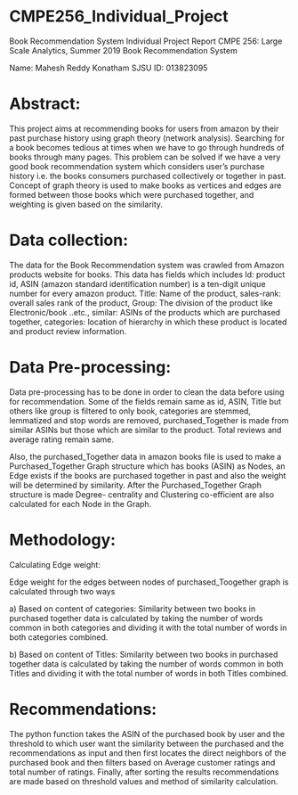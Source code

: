 # CMPE256_Individual_Project
Book Recommendation System
Individual Project Report
CMPE 256: Large Scale Analytics, Summer 2019
 Book Recommendation System 

Name:  Mahesh Reddy Konatham
SJSU ID: 013823095

# Abstract:
This project aims at recommending books for users from amazon by their past purchase history using graph theory (network analysis). Searching for a book becomes tedious at times when we have to go through hundreds of books through many pages. This problem can be solved if we have a very good book recommendation system which considers user’s purchase history i.e. the books consumers purchased collectively or together in past. Concept of graph theory is used to make books as vertices and edges are formed between those books which were purchased together, and weighting is given based on the similarity.

# Data collection:

The data for the Book Recommendation system was crawled from Amazon products website for books. This data has fields which includes Id: product id, ASIN (amazon standard identification number) is a ten-digit unique number for every amazon product. Title: Name of the product, sales-rank: overall sales rank of the product, Group: The division of the product like Electronic/book ..etc., similar: ASINs of the products which are purchased together, categories: location of hierarchy in which these product is located and product review information.

 


# Data Pre-processing:

Data pre-processing has to be done in order to clean the data before using for recommendation. Some of the fields remain same as id, ASIN, Title but others like group is filtered to only book, categories are stemmed, lemmatized and stop words are removed, purchased_Together is made from similar ASINs but those which are similar to the product. Total reviews and average rating remain same.

Also, the purchased_Together data in amazon books file is used to make a Purchased_Together Graph structure which has books (ASIN) as Nodes, an Edge exists if the books are purchased together in past and also the weight will be determined by similarity. After the Purchased_Together Graph structure is made Degree- centrality and Clustering co-efficient are also calculated for each Node in the Graph.


 # Methodology:



Calculating Edge weight:

Edge weight for the edges between nodes of purchased_Toogether graph is calculated through two ways 


a)	Based on content of categories:
Similarity between two books in purchased together data is calculated by taking the number of words common in both categories and dividing it with the total number of words in both categories combined.
 

b)	Based on content of Titles:
Similarity between two books in purchased together data is calculated by taking the number of words common in both Titles and dividing it with the total number of words in both Titles combined.
 


# Recommendations:

The python function takes the ASIN of the purchased book by user and the
threshold to which user want the similarity between the purchased and the recommendations as input and then first locates the direct neighbors of the purchased book and then filters based on Average customer ratings and total number of ratings. Finally, after sorting the results recommendations are made based on threshold values and method of similarity calculation.

 

 









